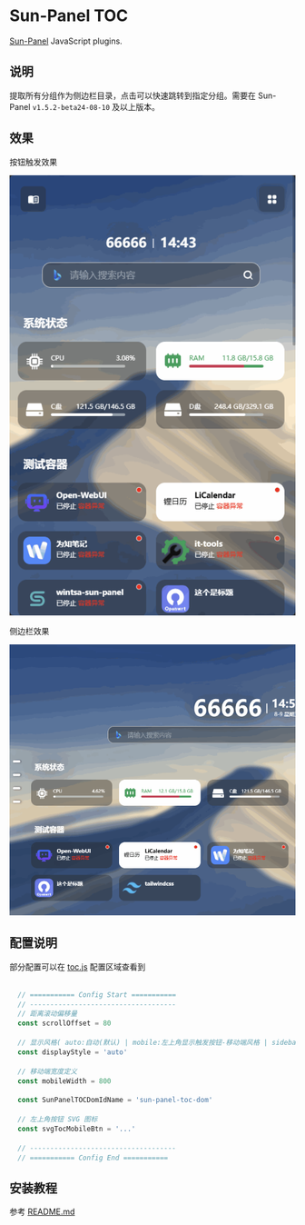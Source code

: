 # Sun-Panel TOC 
[Sun-Panel](https://sun-panel.top) JavaScript plugins.

## 说明
提取所有分组作为侧边栏目录，点击可以快速跳转到指定分组。需要在 Sun-Panel `v1.5.2-beta24-08-10` 及以上版本。

## 效果

按钮触发效果

![](./readme_doc/mobile.gif)


侧边栏效果

![](./readme_doc/sidebar.gif)

## 配置说明

部分配置可以在 [toc.js](./toc.js) 配置区域查看到

```js

  // =========== Config Start ===========
  // ------------------------------------
  // 距离滚动偏移量
  const scrollOffset = 80

  // 显示风格( auto:自动(默认) | mobile:左上角显示触发按钮-移动端风格 | sidebar:常态显示侧栏)
  const displayStyle = 'auto'

  // 移动端宽度定义
  const mobileWidth = 800

  const SunPanelTOCDomIdName = 'sun-panel-toc-dom'

  // 左上角按钮 SVG 图标
  const svgTocMobileBtn = '...'

  // ------------------------------------
  // =========== Config End ===========
```

## 安装教程

参考 [README.md](../README.md)